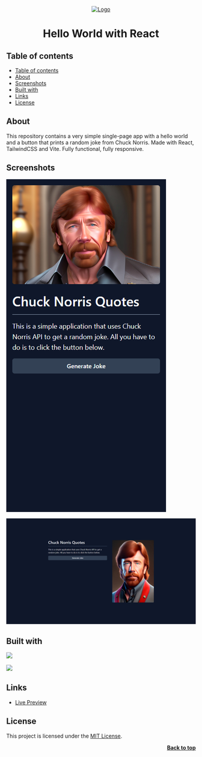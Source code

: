 <a name="readme-top"></a>

<div align="center">
    <a href="https://github.com/seesmof/">
        <img src="./public/logo.svg" alt="Logo" height="80">
    </a>

<h1 align="center">Hello World with React</h1>
</div>

## Table of contents

- [Table of contents](#table-of-contents)
- [About](#about)
- [Screenshots](#screenshots)
- [Built with](#built-with)
- [Links](#links)
- [License](#license)

## About

This repository contains a very simple single-page app with a hello world and a button that prints a random joke from Chuck Norris. Made with React, TailwindCSS and Vite. Fully functional, fully responsive.

## Screenshots

![](./public/mobile.png)

![](./public/desktop.png)

## Built with

![](https://img.shields.io/badge/React-20232A?style=for-the-badge&logo=react&logoColor=61DAFB)

![](https://img.shields.io/badge/Tailwind_CSS-38B2AC?style=for-the-badge&logo=tailwind-css&logoColor=white)

## Links

- [Live Preview](https://seesmof.github.io/hello-world-with-react/)

## License

This project is licensed under the [MIT License](./LICENSE).

<p align="right"><a href="#readme-top"><strong>Back to top</strong></a></p>
